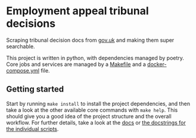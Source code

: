 # Employment appeal tribunal decisions

Scraping tribunal decision docs from [gov.uk](https://www.gov.uk/employment-appeal-tribunal-decisions) and making them super searchable.

This project is written in python, with dependencies managed by poetry. Core jobs and services are managed by a [Makefile](./Makefile) and a [docker-compose.yml](./docker-compose.yml) file.

## Getting started

Start by running `make install` to install the project dependencies, and then take a look at the other available core commands with `make help`. This should give you a good idea of the project structure and the overall workflow. For further details, take a look at the [docs](./docs) or [the docstrings for the individual scripts](./scripts).
